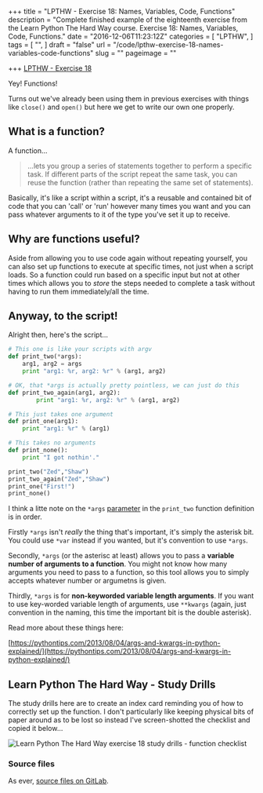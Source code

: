 +++
title = "LPTHW - Exercise 18: Names, Variables, Code, Functions"
description = "Complete finished example of the eighteenth exercise from the Learn Python The Hard Way course. Exercise 18: Names, Variables, Code, Functions."
date = "2016-12-06T11:23:12Z"
categories = [
  "LPTHW",
]
tags = [
  "",
]
draft = "false"
url = "/code/lpthw-exercise-18-names-variables-code-functions"
slug = ""
pageimage = ""

+++
[LPTHW - Exercise 18](http://learnpythonthehardway.org/book/ex18.html)

Yey! Functions!

Turns out we've already been using them in previous exercises with things like `close()` and `open()` but here we get to write our own one properly.

## What is a function?

A function...

> ...lets you group a series of statements together to perform a specific task. If different parts of the script repeat the same task, you can reuse the function (rather than repeating the same set of statements).

Basically, it's like a script within a script, it's a reusable and contained bit of code that you can 'call' or 'run' however many times you want and you can pass whatever arguments to it of the type you've set it up to receive.

## Why are functions useful?

Aside from allowing you to use code again without repeating yourself, you can also set up functions to execute at specific times, not just when a script loads. So a function could run based on a specific input but not at other times which allows you to *store* the steps needed to complete a task without having to run them immediately/all the time.

## Anyway, to the script!

Alright then, here's the script...

```python
# This one is like your scripts with argv
def print_two(*args):
    arg1, arg2 = args
    print "arg1: %r, arg2: %r" % (arg1, arg2)

# OK, that *args is actually pretty pointless, we can just do this
def print_two_again(arg1, arg2):
        print "arg1: %r, arg2: %r" % (arg1, arg2)

# This just takes one argument
def print_one(arg1):
    print "arg1: %r" % (arg1)

# This takes no arguments
def print_none():
    print "I got nothin'."

print_two("Zed","Shaw")
print_two_again("Zed","Shaw")
print_one("First!")
print_none()
```

I think a litte note on the `*args` [parameter](http://stackoverflow.com/a/156787) in the `print_two` function definition is in order. 

Firstly `*args` isn't *really* the thing that's important, it's simply the asterisk bit. You could use `*var` instead if you wanted, but it's convention to use `*args`. 

Secondly, `*args` (or the asterisc at least) allows you to pass a **variable number of arguments to a function**. You might not know how many arguments you need to pass to a function, so this tool allows you to simply accepts whatever number or argumetns is given.

Thirdly, `*args` is for **non-keyworded variable length arguments**. If you want to use key-worded variable length of arguments, use `**kwargs` (again, just convention in the naming, this time the important bit is the double asterisk).

Read more about these things here:

[https://pythontips.com/2013/08/04/args-and-kwargs-in-python-explained/](https://pythontips.com/2013/08/04/args-and-kwargs-in-python-explained/)

## Learn Python The Hard Way - Study Drills

The study drills here are to create an index card reminding you of how to correctly set up the function. I don't particularly like keeping physical bits of paper around as to be lost so instead I've screen-shotted the checklist and copied it below...

![Learn Python The Hard Way exercise 18 study drills - function checklist](/static/img/2016/12/function-checklist.png)

### Source files

As ever, [source files on GitLab](https://gitlab.com/josharcher/LPTHW).

